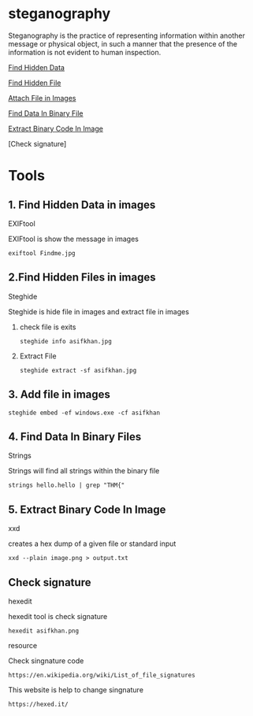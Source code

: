 # steganography

Steganography is the practice of representing information within another message or physical object,
in such a manner that the presence of the information is not evident to human inspection.

[Find Hidden Data](#find-Hidden-Data-in-images)

[Find Hidden File](#find-Hidden-File-in-images)

[Attach File in Images](#attach-file-in-images)

[Find Data In Binary File](#find-data-in-binary-file)

[Extract Binary Code In Image](#extract-binary-code-in-image)

[Check signature]

# Tools

## 1. Find Hidden Data in images

EXIFtool 

EXIFtool is show the message in images

    exiftool Findme.jpg
    
## 2.Find Hidden Files in images

Steghide 

Steghide is hide file in images and extract file in images

1. check file is exits 

       steghide info asifkhan.jpg 
    
2. Extract File

       steghide extract -sf asifkhan.jpg 

## 3. Add file in images 

    steghide embed -ef windows.exe -cf asifkhan
    
    
## 4. Find Data In Binary Files    

Strings
  
Strings will find all strings within the binary file 
   
    strings hello.hello | grep "THM{"
    
    
## 5. Extract Binary Code In Image    

xxd

creates  a  hex  dump  of a given file or standard input

    xxd --plain image.png > output.txt  
    
    
## Check signature

hexedit 

hexedit tool is check signature 

    hexedit asifkhan.png
     
resource 

Check singnature code 

    https://en.wikipedia.org/wiki/List_of_file_signatures
      
This website is help to change singnature 

    https://hexed.it/
    
    
    
    
    
    
    
    
    
    
    
    
    
    
    
    
    
    
    
    
    
    
    
    
